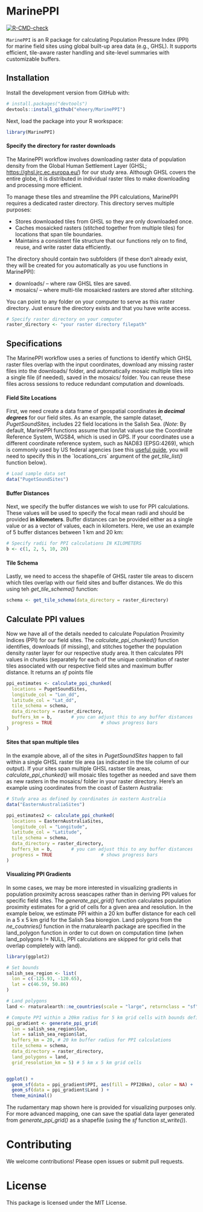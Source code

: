 
<!-- README.md is generated from README.Rmd. Please edit that file -->

# MarinePPI

<!-- badges: start -->

[![R-CMD-check](https://github.com/eheery/MarinePPI/actions/workflows/R-CMD-check.yaml/badge.svg)](https://github.com/eheery/MarinePPI/actions/workflows/R-CMD-check.yaml)
<!-- badges: end -->

`MarinePPI` is an R package for calculating Population Pressure Index
(PPI) for marine field sites using global built-up area data (e.g.,
GHSL). It supports efficient, tile-aware raster handling and site-level
summaries with customizable buffers.

## Installation

Install the development version from GitHub with:

``` r
# install.packages("devtools")
devtools::install_github("eheery/MarinePPI")
```

Next, load the package into your R workspace:

``` r
library(MarinePPI)
```

#### Specify the directory for raster downloads

The MarinePPI workflow involves downloading raster data of population
density from the Global Human Settlement Layer (GHSL;
<https://ghsl.jrc.ec.europa.eu/>) for our study area. Although GHSL
covers the entire globe, it is distributed in individual raster tiles to
make downloading and processing more efficient.

To manage these tiles and streamline the PPI calculations, MarinePPI
requires a dedicated raster directory. This directory serves multiple
purposes:

- Stores downloaded tiles from GHSL so they are only downloaded once.
- Caches mosaicked rasters (stitched together from multiple tiles) for
  locations that span tile boundaries.
- Maintains a consistent file structure that our functions rely on to
  find, reuse, and write raster data efficiently.

The directory should contain two subfolders (if these don’t already
exist, they will be created for you automatically as you use functions
in MarinePPI):

- downloads/ – where raw GHSL tiles are saved.
- mosaics/ – where multi-tile mosaicked rasters are stored after
  stitching.

You can point to any folder on your computer to serve as this raster
directory. Just ensure the directory exists and that you have write
access.

``` r
# Specify raster directory on your computer
raster_directory <- "your raster directory filepath"
```

## Specifications

The MarinePPI workflow uses a series of functions to identify which GHSL
raster files overlap with the input coordinates, download any missing
raster files into the downloads/ folder, and automatically mosaic
multiple tiles into a single file (if needed), saved in the mosaics/
folder. You can reuse these files across sessions to reduce redundant
computation and downloads.

#### Field Site Locations

First, we need create a data frame of geospatial coordinates ***in
decimal degrees*** for our field sites. As an example, the sample
dataset, *PugetSoundSites*, includes 22 field locations in the Salish
Sea. (*Note*: By default, MarinePPI functions assume that lon/lat values
use the Coordinate Reference System, WGS84, which is used in GPS. If
your coordinates use a different coordinate reference system, such as
NAD83 (EPSG:4269), which is commonly used by US federal agencies (see
this [useful
guide](https://www.nceas.ucsb.edu/sites/default/files/2020-04/OverviewCoordinateReferenceSystems.pdf),
you will need to specify this in the \`locations_crs\` argument of the
*get_tile_list()* function below).

``` r
# Load sample data set
data("PugetSoundSites")
```

#### Buffer Distances

Next, we specify the buffer distances we wish to use for PPI
calculations. These values will be used to specify the focal mean radii
and should be provided **in kilometers**. Buffer distances can be
provided either as a single value or as a vector of values, each in
kilometers. Here, we use an example of 5 buffer distances between 1 km
and 20 km:

``` r
# Specify radii for PPI calculations IN KILOMETERS
b <- c(1, 2, 5, 10, 20)
```

#### Tile Schema

Lastly, we need to access the shapefile of GHSL raster tile areas to
discern which tiles overlap with our field sites and buffer distances.
We do this using teh *get_tile_schema()* function:

``` r
schema <- get_tile_schema(data_directory = raster_directory)
```

## Calculate PPI values

Now we have all of the details needed to calculate Population Proximity
Indices (PPI) for our field sites. The *calculate_ppi_chunked()*
function identifies, downloads (if missing), and stitches together the
population density raster layer for our respective study area. It then
calculates PPI values in chunks (separately for each of the unique
combination of raster tiles associated with our respective field sites
and maximum buffer distance. It returns an *sf* points file

``` r
ppi_estimates <- calculate_ppi_chunked(
  locations = PugetSoundSites,
  longitude_col = "Lon_dd",
  latitude_col = "Lat_dd",
  tile_schema = schema,
  data_directory = raster_directory,
  buffers_km = b,       # you can adjust this to any buffer distances
  progress = TRUE                  # shows progress bars
)
```

#### Sites that span multiple tiles

In the example above, all of the sites in *PugetSoundSites* happen to
fall within a single GHSL raster tile area (as indicated in the tile
column of our output). If your sites span multiple GHSL rastser tile
areas, *calculate_ppi_chunked()* will mosaic tiles together as needed
and save them as new rasters in the mosaics/ folder in your raster
directory. Here’s an example using coordinates from the coast of Eastern
Australia:

``` r
# Study area as defined by coordinates in eastern Australia
data("EasternAustraliaSites")

ppi_estimates2 <- calculate_ppi_chunked(
  locations = EasternAustraliaSites,
  longitude_col = "Longitude",
  latitude_col = "Latitude",
  tile_schema = schema,
  data_directory = raster_directory,
  buffers_km = b,       # you can adjust this to any buffer distances
  progress = TRUE                  # shows progress bars
)
```

#### Visualizing PPI Gradients

In some cases, we may be more interested in visualizing gradients in
population proximity across seascapes rather than in deriving PPI values
for specific field sites. The *generate_ppi_grid()* function calculates
population proximity estimates for a grid of cells for a given area and
resolution. In the example below, we estimate PPI within a 20 km buffer
distance for each cell in a 5 x 5 km grid for the Salish Sea bioregion.
Land polygons from the *ne_coutnries()* function in the rnaturalearth
package are specified in the land_polygon function in order to cut down
on computation time (when land_polygons != NULL, PPI calculations are
skipped for grid cells that overlap completely with land).

``` r
library(ggplot2)

# Set bounds 
salish_sea_region <- list(
  lon = c(-125.93, -120.65),
  lat = c(46.59, 50.86)
)

# Land polygons
land <- rnaturalearth::ne_countries(scale = "large", returnclass = "sf")

# Compute PPI within a 20km radius for 5 km grid cells with bounds defined by the min lat and lon in salish_sea_region
ppi_gradient <- generate_ppi_grid(
  lon = salish_sea_region$lon,
  lat = salish_sea_region$lat,
  buffers_km = 20, # 20 km buffer radius for PPI calculations
  tile_schema = schema,
  data_directory = raster_directory,
  land_polygons = land,
  grid_resolution_km = 5) # 5 km x 5 km grid cells


ggplot() + 
  geom_sf(data = ppi_gradient$PPI, aes(fill = PPI20km), color = NA) +
  geom_sf(data = ppi_gradient$Land ) +
  theme_minimal()
```

The rudamentary map shown here is provided for visualizing purposes
only. For more advanced mapping, one can save the spatial data layer
generated from *generate_ppi_grid()* as a shapefile (using the *sf*
function *st_write()*).

# Contributing

We welcome contributions! Please open issues or submit pull requests.

# License

This package is licensed under the MIT License.
